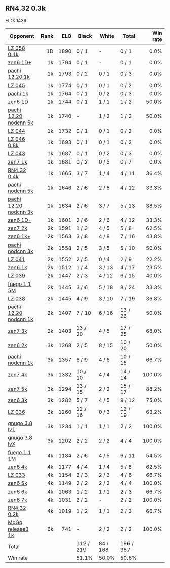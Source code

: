 ## RN4.32 0.3k ##

ELO: 1439

Opponent | Rank | ELO | Black | White | Total | Win rate
---------|-----:|----:|-------|-------|-------|-------:
[LZ 058 0.1k](LZ%20058%200.1k.md) | 1D | 1890 | 0 / 1 | - | 0 / 1 | 0.0%
[zen6 1D+](zen6%201D+.md) | 1k | 1794 | 0 / 1 | - | 0 / 1 | 0.0%
[pachi 12.20 1k](pachi%2012.20%201k.md) | 1k | 1793 | 0 / 2 | 0 / 1 | 0 / 3 | 0.0%
[LZ 045](LZ%20045.md) | 1k | 1774 | 0 / 1 | 0 / 1 | 0 / 2 | 0.0%
[pachi 1k](pachi%201k.md) | 1k | 1764 | 0 / 1 | 0 / 2 | 0 / 3 | 0.0%
[zen6 1D](zen6%201D.md) | 1k | 1744 | 0 / 1 | 1 / 1 | 1 / 2 | 50.0%
[pachi 12.20 nodcnn 5k](pachi%2012.20%20nodcnn%205k.md) | 1k | 1740 | - | 1 / 2 | 1 / 2 | 50.0%
[LZ 044](LZ%20044.md) | 1k | 1732 | 0 / 1 | 0 / 1 | 0 / 2 | 0.0%
[LZ 046 0.8k](LZ%20046%200.8k.md) | 1k | 1693 | 0 / 1 | 0 / 1 | 0 / 2 | 0.0%
[LZ 043](LZ%20043.md) | 1k | 1687 | 0 / 1 | 0 / 2 | 0 / 3 | 0.0%
[zen7 1k](zen7%201k.md) | 1k | 1681 | 0 / 2 | 0 / 5 | 0 / 7 | 0.0%
[RN4.32 0.4k](RN4.32%200.4k.md) | 1k | 1665 | 3 / 7 | 1 / 4 | 4 / 11 | 36.4%
[pachi nodcnn 5k](pachi%20nodcnn%205k.md) | 1k | 1646 | 2 / 6 | 2 / 6 | 4 / 12 | 33.3%
[pachi 12.20 nodcnn 3k](pachi%2012.20%20nodcnn%203k.md) | 1k | 1634 | 2 / 6 | 3 / 7 | 5 / 13 | 38.5%
[zen6 1D-](zen6%201D-.md) | 1k | 1601 | 2 / 6 | 2 / 6 | 4 / 12 | 33.3%
[zen7 2k](zen7%202k.md) | 2k | 1591 | 1 / 3 | 4 / 5 | 5 / 8 | 62.5%
[zen6 1k+](zen6%201k+.md) | 2k | 1563 | 3 / 8 | 4 / 8 | 7 / 16 | 43.8%
[pachi nodcnn 3k](pachi%20nodcnn%203k.md) | 2k | 1558 | 2 / 5 | 3 / 5 | 5 / 10 | 50.0%
[LZ 041](LZ%20041.md) | 2k | 1552 | 2 / 5 | 0 / 4 | 2 / 9 | 22.2%
[zen6 1k](zen6%201k.md) | 2k | 1512 | 1 / 4 | 3 / 13 | 4 / 17 | 23.5%
[LZ 039](LZ%20039.md) | 2k | 1447 | 2 / 3 | 4 / 12 | 6 / 15 | 40.0%
[fuego 1.1 5M](fuego%201.1%205M.md) | 2k | 1445 | 3 / 6 | 5 / 18 | 8 / 24 | 33.3%
[LZ 038](LZ%20038.md) | 2k | 1445 | 4 / 9 | 3 / 10 | 7 / 19 | 36.8%
[pachi 12.20 nodcnn 1k](pachi%2012.20%20nodcnn%201k.md) | 2k | 1407 | 7 / 10 | 6 / 16 | 13 / 26 | 50.0%
[zen7 3k](zen7%203k.md) | 2k | 1403 | 13 / 20 | 4 / 5 | 17 / 25 | 68.0%
[zen6 2k](zen6%202k.md) | 3k | 1368 | 2 / 5 | 8 / 15 | 10 / 20 | 50.0%
[pachi nodcnn 1k](pachi%20nodcnn%201k.md) | 3k | 1357 | 6 / 9 | 4 / 6 | 10 / 15 | 66.7%
[zen7 4k](zen7%204k.md) | 3k | 1332 | 10 / 10 | 4 / 4 | 14 / 14 | 100.0%
[zen7 5k](zen7%205k.md) | 3k | 1294 | 13 / 15 | 2 / 2 | 15 / 17 | 88.2%
[zen6 3k](zen6%203k.md) | 3k | 1282 | 5 / 7 | 4 / 5 | 9 / 12 | 75.0%
[LZ 036](LZ%20036.md) | 3k | 1260 | 12 / 16 | 0 / 3 | 12 / 19 | 63.2%
[gnugo 3.8 lv1](gnugo%203.8%20lv1.md) | 3k | 1234 | 1 / 1 | 1 / 1 | 2 / 2 | 100.0%
[gnugo 3.8 lvX](gnugo%203.8%20lvX.md) | 3k | 1202 | 2 / 2 | 2 / 2 | 4 / 4 | 100.0%
[fuego 1.1 1M](fuego%201.1%201M.md) | 4k | 1184 | 2 / 6 | 4 / 5 | 6 / 11 | 54.5%
[zen6 4k](zen6%204k.md) | 4k | 1177 | 4 / 4 | 1 / 4 | 5 / 8 | 62.5%
[LZ 033](LZ%20033.md) | 4k | 1154 | 2 / 3 | 2 / 3 | 4 / 6 | 66.7%
[zen6 5k](zen6%205k.md) | 4k | 1149 | 2 / 2 | 2 / 2 | 4 / 4 | 100.0%
[zen6 6k](zen6%206k.md) | 4k | 1063 | 1 / 2 | 1 / 1 | 2 / 3 | 66.7%
[zen6 7k](zen6%207k.md) | 4k | 1031 | 2 / 2 | - | 2 / 2 | 100.0%
[RN4.32 0.2k](RN4.32%200.2k.md) | 4k | 1019 | 1 / 2 | 1 / 1 | 2 / 3 | 66.7%
[MoGo release3 1k](MoGo%20release3%201k.md) | 6k | 741 | - | 2 / 2 | 2 / 2 | 100.0%
Total | | | 112 / 219 | 84 / 168 | 196 / 387 | 
Win rate| | | 51.1% | 50.0% | 50.6% | 
